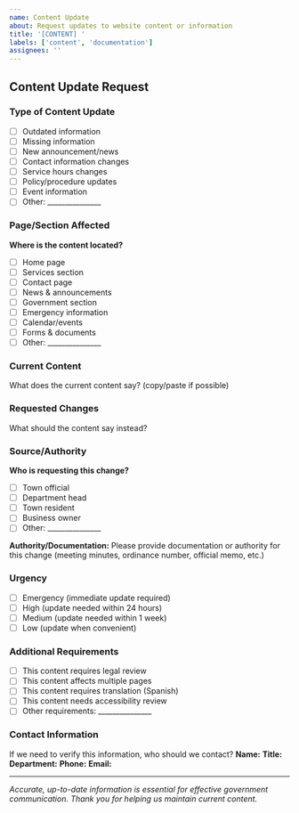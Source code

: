 ```yaml
---
name: Content Update
about: Request updates to website content or information
title: '[CONTENT] '
labels: ['content', 'documentation']
assignees: ''
---
```


## Content Update Request

### Type of Content Update
- [ ] Outdated information
- [ ] Missing information
- [ ] New announcement/news
- [ ] Contact information changes
- [ ] Service hours changes
- [ ] Policy/procedure updates
- [ ] Event information
- [ ] Other: _______________

### Page/Section Affected
**Where is the content located?**
- [ ] Home page
- [ ] Services section
- [ ] Contact page
- [ ] News & announcements
- [ ] Government section
- [ ] Emergency information
- [ ] Calendar/events
- [ ] Forms & documents
- [ ] Other: _______________

### Current Content
What does the current content say? (copy/paste if possible)

### Requested Changes
What should the content say instead?

### Source/Authority
**Who is requesting this change?**
- [ ] Town official
- [ ] Department head
- [ ] Town resident
- [ ] Business owner
- [ ] Other: _______________

**Authority/Documentation:**
Please provide documentation or authority for this change (meeting minutes, ordinance number, official memo, etc.)

### Urgency
- [ ] Emergency (immediate update required)
- [ ] High (update needed within 24 hours)
- [ ] Medium (update needed within 1 week)
- [ ] Low (update when convenient)

### Additional Requirements
- [ ] This content requires legal review
- [ ] This content affects multiple pages
- [ ] This content requires translation (Spanish)
- [ ] This content needs accessibility review
- [ ] Other requirements: _______________

### Contact Information
If we need to verify this information, who should we contact?
**Name:**
**Title:**
**Department:**
**Phone:**
**Email:**

---
*Accurate, up-to-date information is essential for effective government communication. Thank you for helping us maintain current content.*
